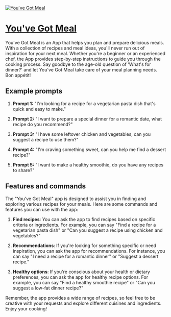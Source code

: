 [![You've Got Meal](https://files.oaiusercontent.com/file-4kfVfCYasZzV4AUuOgw3VkPX?se=2123-10-17T09%3A03%3A55Z&sp=r&sv=2021-08-06&sr=b&rscc=max-age%3D31536000%2C%20immutable&rscd=attachment%3B%20filename%3D895fe223-b31d-4dd6-a3de-a6a9ed70ac83.png&sig=tFsoiWR9oXNUZugTWVLPYVI7wsxy8ptAVhKS1a5oiUU%3D)](https://chat.openai.com/g/g-8XD9SVd6L-you-ve-got-meal)

# [You've Got Meal](https://chat.openai.com/g/g-8XD9SVd6L-you-ve-got-meal)

You've Got Meal is an App that helps you plan and prepare delicious meals. With a collection of recipes and meal ideas, you'll never run out of inspiration for your next meal. Whether you're a beginner or an experienced chef, the App provides step-by-step instructions to guide you through the cooking process. Say goodbye to the age-old question of 'What's for dinner?' and let You've Got Meal take care of your meal planning needs. Bon appétit!

## Example prompts

1. **Prompt 1:** "I'm looking for a recipe for a vegetarian pasta dish that's quick and easy to make."

2. **Prompt 2:** "I want to prepare a special dinner for a romantic date, what recipe do you recommend?"

3. **Prompt 3:** "I have some leftover chicken and vegetables, can you suggest a recipe to use them?"

4. **Prompt 4:** "I'm craving something sweet, can you help me find a dessert recipe?"

5. **Prompt 5:** "I want to make a healthy smoothie, do you have any recipes to share?"

## Features and commands

The "You've Got Meal" app is designed to assist you in finding and exploring various recipes for your meals. Here are some commands and features you can use with the app:

1. **Find recipes**: You can ask the app to find recipes based on specific criteria or ingredients. For example, you can say "Find a recipe for a vegetarian pasta dish" or "Can you suggest a recipe using chicken and vegetables?"

2. **Recommendations**: If you're looking for something specific or need inspiration, you can ask the app for recommendations. For instance, you can say "I need a recipe for a romantic dinner" or "Suggest a dessert recipe."

3. **Healthy options**: If you're conscious about your health or dietary preferences, you can ask the app for healthy recipe options. For example, you can say "Find a healthy smoothie recipe" or "Can you suggest a low-fat dinner recipe?"

Remember, the app provides a wide range of recipes, so feel free to be creative with your requests and explore different cuisines and ingredients. Enjoy your cooking!